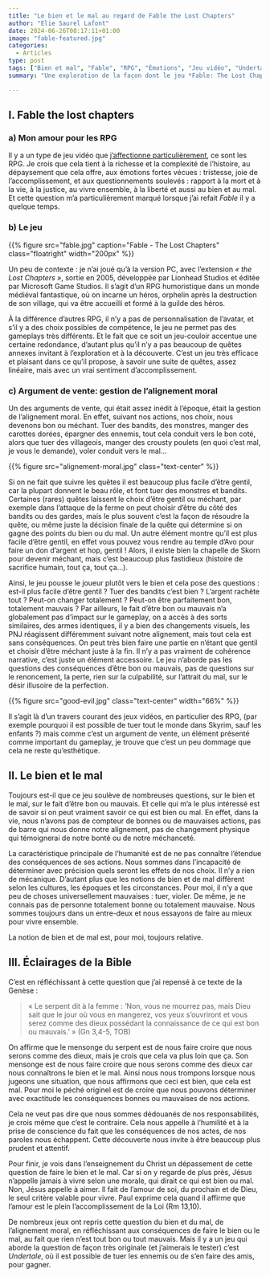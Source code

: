 ```yaml
---
title: "Le bien et le mal au regard de Fable the Lost Chapters"
author: "Elie Saurel Lafont"
date: 2024-06-26T08:17:11+01:00
image: "fable-featured.jpg"
categories:
  - Articles
type: post
tags: ["Bien et mal", "Fable", "RPG", "Émotions", "Jeu vidéo", "Undertale", "Genèse", "Jésus", "Péché", "Skyrim"]
summary: "Une exploration de la façon dont le jeu *Fable: The Lost Chapters* aborde les concepts de bien et de mal à travers les choix moraux du joueur, tout en discutant des limites de cette mécanique de jeu par rapport aux nuances complexes du bien et du mal dans la réalité et à travers une perspective biblique."

---
```



<style>
.content p { text-align: justify; }
.floatright { float:right; margin-left: 1em;}
</style>

## I. Fable the lost chapters

### a) Mon amour pour les RPG

Il y a un type de jeu vidéo que [j’affectionne particulièrement](/2022/09/pourquoi-jaime-tant-les-jeux/), ce sont les RPG. Je crois que cela tient à la richesse et la complexité de l’histoire, au dépaysement que cela offre, aux émotions fortes vécues : tristesse, joie de l’accomplissement, et aux questionnements soulevés : rapport à la mort et à la vie, à la justice, au vivre ensemble, à la liberté et aussi au bien et au mal. Et cette question m’a particulièrement marqué lorsque j’ai refait *Fable* il y a quelque temps. 

### b) Le jeu


{{% figure src="fable.jpg" caption="Fable - The Lost Chapters" class="floatright"  width="200px" %}}

Un peu de contexte : je n’ai joué qu’à la version PC, avec l’extension *« the Lost Chapters »*, sortie en 2005, développée par Lionhead Studios et éditée par Microsoft Game Studios. Il s’agit d’un RPG humoristique dans un monde médiéval fantastique, où on incarne un héros, orphelin après la destruction de son village, qui va être accueilli et formé à la guilde des héros.

À la différence d’autres RPG, il n’y a pas de personnalisation de l’avatar, et s’il y a des choix possibles de compétence, le jeu ne permet pas des gameplays très différents. Et le fait que ce soit un jeu-couloir accentue une certaine redondance, d’autant plus qu’il n’y a pas beaucoup de quêtes annexes invitant à l’exploration et à la découverte. C’est un jeu très efficace et plaisant dans ce qu’il propose, à savoir une suite de quêtes, assez linéaire, mais avec un vrai sentiment d’accomplissement.

### c) Argument de vente: gestion de l’alignement moral

Un des arguments de vente, qui était assez inédit à l’époque, était la gestion de l’alignement moral.  En effet, suivant nos actions, nos choix, nous devenons bon ou méchant. Tuer des bandits, des monstres, manger des carottes dorées, épargner des ennemis, tout cela conduit vers le bon coté, alors que tuer des villageois, manger des crousty poulets (en quoi c’est mal, je vous le demande), voler conduit vers le mal... 

{{% figure src="alignement-moral.jpg" class="text-center" %}}

Si on ne fait que suivre les quêtes il est beaucoup plus facile d’être gentil, car la plupart donnent le beau rôle, et font tuer des monstres et bandits. Certaines (rares) quêtes laissent le choix d’être gentil ou méchant, par exemple dans l’attaque de la ferme on peut choisir d’être du côté des bandits ou des gardes, mais le plus souvent c’est la façon de résoudre la quête, ou même juste la décision finale de la quête qui détermine si on gagne des points du bien ou du mal. Un autre élément montre qu’il est plus facile d’être gentil, en effet vous pouvez vous rendre au temple d’Avo pour faire un don d’argent et hop, gentil ! Alors, il existe bien la chapelle de Skorn pour devenir méchant, mais c’est beaucoup plus fastidieux (histoire de sacrifice humain, tout ça, tout ça...).

Ainsi, le jeu pousse le joueur plutôt vers le bien et cela pose des questions : est-il plus facile d’être gentil ? Tuer des bandits c’est bien ? L’argent rachète tout ? Peut-on changer totalement ? Peut-on être parfaitement bon, totalement mauvais ? Par ailleurs, le fait d’être bon ou mauvais n’a globalement pas d’impact sur le gameplay, on a accès à des sorts similaires, des armes identiques, il y a bien des changements visuels, les PNJ réagissent différemment suivant notre alignement, mais tout cela est sans conséquences. On peut très bien faire une partie en n’étant que gentil et choisir d’être méchant juste à la fin. Il n’y a pas vraiment de cohérence narrative, c’est juste un élément accessoire. Le jeu n’aborde pas les questions des conséquences d’être bon ou mauvais, pas de questions sur le renoncement, la perte, rien sur la culpabilité, sur l’attrait du mal, sur le désir illusoire de la perfection.

{{% figure src="good-evil.jpg" class="text-center" width="66%" %}}

Il s’agit là d’un travers courant des jeux vidéos, en particulier des RPG, (par exemple pourquoi il est possible de tuer tout le monde dans Skyrim, sauf les enfants ?) mais comme c’est un argument de vente, un élément présenté comme important du gameplay, je trouve que c’est un peu dommage que cela ne reste qu’esthétique.

## II. Le bien et le mal

Toujours est-il que ce jeu soulève de nombreuses questions, sur le bien et le mal, sur le fait d’être bon ou mauvais. Et celle qui m’a le plus intéressé est de savoir si on peut vraiment savoir ce qui est bien ou mal. En effet, dans la vie, nous n’avons pas de compteur de bonnes ou de mauvaises actions, pas de barre qui nous donne notre alignement, pas de changement physique qui témoignerai de notre bonté ou de notre méchanceté.

La caractéristique principale de l’humanité est de ne pas connaître l’étendue des conséquences de ses actions. Nous sommes dans l’incapacité de déterminer avec précision quels seront les effets de nos choix. Il n’y a rien de mécanique. D’autant plus que les notions de bien et de mal diffèrent selon les cultures, les époques et les circonstances. Pour moi, il n’y a que peu de choses universellement mauvaises : tuer, violer. De même, je ne connais pas de personne totalement bonne ou totalement mauvaise. Nous sommes toujours dans un entre-deux et nous essayons de faire au mieux pour vivre ensemble.

La notion de bien et de mal est, pour moi, toujours relative.

## III. Éclairages de la Bible

C’est en réfléchissant à cette question que j’ai repensé à ce texte de la Genèse :

> « Le serpent dit à la femme : ‘Non, vous ne mourrez pas, mais Dieu sait que le jour où vous en mangerez, vos yeux s’ouvriront et vous serez comme des dieux possédant la connaissance de ce qui est bon ou mauvais.’ » (Gn 3,4-5, TOB)

On affirme que le mensonge du serpent est de nous faire croire que nous serons comme des dieux, mais je crois que cela va plus loin que ça. Son mensonge est de nous faire croire que nous serons comme des dieux car nous connaîtrons le bien et le mal. Ainsi nous nous trompons lorsque nous jugeons une situation, que nous affirmons que ceci est bien, que cela est mal. Pour moi le péché originel est de croire que nous pouvons déterminer avec exactitude les conséquences bonnes ou mauvaises de nos actions.

Cela ne veut pas dire que nous sommes dédouanés de nos responsabilités, je crois même que c’est le contraire. Cela nous appelle à l’humilité et à la prise de conscience du fait que les conséquences de nos actes, de nos paroles nous échappent. Cette découverte nous invite à être beaucoup plus prudent et attentif.

Pour finir, je vois dans l’enseignement du Christ un dépassement de cette question de faire le bien et le mal. Car si on y regarde de plus près, Jésus n’appelle jamais à vivre selon une morale, qui dirait ce qui est bien ou mal. Non, Jésus appelle à aimer. Il fait de l’amour de soi, du prochain et de Dieu, le seul critère valable pour vivre. Paul exprime cela quand il affirme que l’amour est le plein l’accomplissement de la Loi (Rm 13,10).

De nombreux jeux ont repris cette question du bien et du mal, de l’alignement moral, en réfléchissant aux conséquences de faire le bien ou le mal, au fait que rien n’est tout bon ou tout mauvais. Mais il y a un jeu qui aborde la question de façon très originale (et j’aimerais le tester) c’est *Undertale*, où il est possible de tuer les ennemis ou de s’en faire des amis, pour gagner.